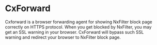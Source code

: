 # CxForward
Cxforward is a browser forwarding agent for showing NxFilter block page correctly on HTTPS protocol. When you get blocked by NxFilter, you may get an SSL warning in your browser. CxForward will bypass such SSL warning and redirect your browser to NxFilter block page.

